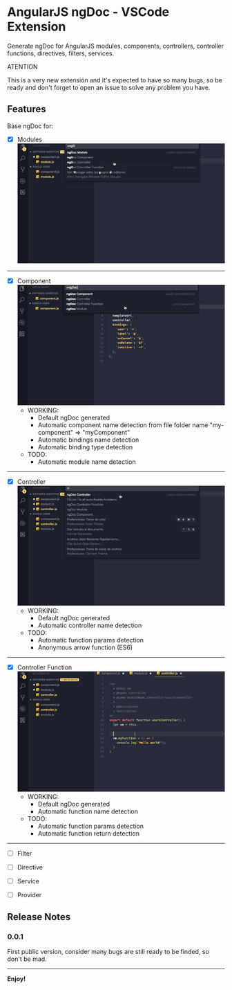 # AngularJS ngDoc - VSCode Extension

Generate ngDoc for AngularJS modules, components, controllers, controller functions, directives, filters, services.

ATENTION

This is a very new extensión and it's expected to have so many bugs, so be ready and don't forget to open an issue to solve any problem you have.

## Features

Base ngDoc for: 
* [x] Modules
![Module ndDoc](./images/module_demo.gif)
---
* [x] Component
![Component ndDoc](./images/component_demo.gif)
  * WORKING:
    * Default ngDoc generated
    * Automatic component name detection from file folder name "my-component" => "myComponent"
    * Automatic bindings name detection
    * Automatic binding type detection
  * TODO:
    * Automatic module name detection
---
* [x] Controller 
![Controller ndDoc](./images/controller_demo.gif)
  * WORKING:
    * Default ngDoc generated
    * Automatic controller name detection
  * TODO:
    * Automatic function params detection
    * Anonymous arrow function (ES6)
---
* [x] Controller Function
![Controller ndDoc](./images/controller_function_demo.gif)
  * WORKING:
    * Default ngDoc generated
    * Automatic function name detection
  * TODO:
    * Automatic function params detection
    * Automatic function return detection
---
* [ ] Filter
* [ ] Directive
* [ ] Service
* [ ] Provider


## Release Notes

### 0.0.1
First public version, consider many bugs are still ready to be finded, so don't be mad.

---

**Enjoy!**
